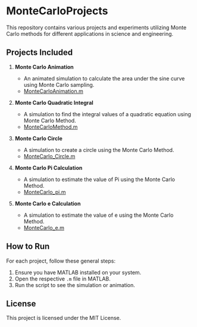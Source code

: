 # MonteCarloProjects
This repository contains various projects and experiments utilizing Monte Carlo methods for different applications in science and engineering.

## Projects Included

1. **Monte Carlo Animation**
    - An animated simulation to calculate the area under the sine curve using Monte Carlo sampling.
    - [MonteCarloAnimation.m](MonteCarloAnimation.m)

2. **Monte Carlo Quadratic Integral**
    - A simulation to find the integral values of a quadratic equation using Monte Carlo Method.
    - [MonteCarloMethod.m](MonteCarloMethod.m)

3. **Monte Carlo Circle**
    - A simulation to create a circle using the Monte Carlo Method.
    - [MonteCarlo_Circle.m](MonteCarlo_Circle.m)

4. **Monte Carlo Pi Calculation**
    - A simulation to estimate the value of Pi using the Monte Carlo Method.
    - [MonteCarlo_pi.m](MonteCarlo_pi.m)

5. **Monte Carlo e Calculation**
    - A simulation to estimate the value of e using the Monte Carlo Method.
    - [MonteCarlo_e.m](MonteCarlo_e.m)

## How to Run

For each project, follow these general steps:

1. Ensure you have MATLAB installed on your system.
2. Open the respective `.m` file in MATLAB.
3. Run the script to see the simulation or animation.

## License

This project is licensed under the MIT License.
